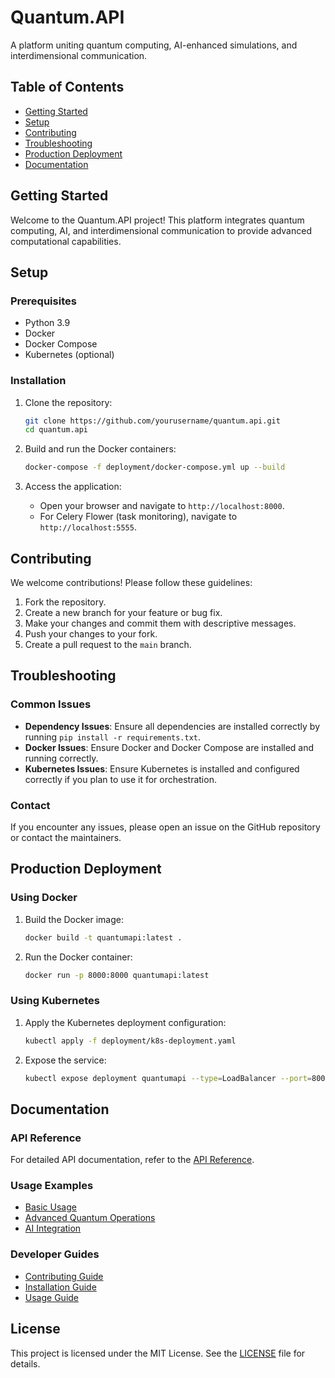 # Quantum.API

A platform uniting quantum computing, AI-enhanced simulations, and interdimensional communication.

## Table of Contents

- [Getting Started](#getting-started)
- [Setup](#setup)
- [Contributing](#contributing)
- [Troubleshooting](#troubleshooting)
- [Production Deployment](#production-deployment)
- [Documentation](#documentation)

## Getting Started

Welcome to the Quantum.API project! This platform integrates quantum computing, AI, and interdimensional communication to provide advanced computational capabilities.

## Setup

### Prerequisites

- Python 3.9
- Docker
- Docker Compose
- Kubernetes (optional)

### Installation

1. Clone the repository:
   ```bash
   git clone https://github.com/yourusername/quantum.api.git
   cd quantum.api
   ```

2. Build and run the Docker containers:
   ```bash
   docker-compose -f deployment/docker-compose.yml up --build
   ```

3. Access the application:
   - Open your browser and navigate to `http://localhost:8000`.
   - For Celery Flower (task monitoring), navigate to `http://localhost:5555`.

## Contributing

We welcome contributions! Please follow these guidelines:

1. Fork the repository.
2. Create a new branch for your feature or bug fix.
3. Make your changes and commit them with descriptive messages.
4. Push your changes to your fork.
5. Create a pull request to the `main` branch.

## Troubleshooting

### Common Issues

- **Dependency Issues**: Ensure all dependencies are installed correctly by running `pip install -r requirements.txt`.
- **Docker Issues**: Ensure Docker and Docker Compose are installed and running correctly.
- **Kubernetes Issues**: Ensure Kubernetes is installed and configured correctly if you plan to use it for orchestration.

### Contact

If you encounter any issues, please open an issue on the GitHub repository or contact the maintainers.

## Production Deployment

### Using Docker

1. Build the Docker image:
   ```bash
   docker build -t quantumapi:latest .
   ```

2. Run the Docker container:
   ```bash
   docker run -p 8000:8000 quantumapi:latest
   ```

### Using Kubernetes

1. Apply the Kubernetes deployment configuration:
   ```bash
   kubectl apply -f deployment/k8s-deployment.yaml
   ```

2. Expose the service:
   ```bash
   kubectl expose deployment quantumapi --type=LoadBalancer --port=8000
   ```

## Documentation

### API Reference

For detailed API documentation, refer to the [API Reference](docs/api_reference.md).

### Usage Examples

- [Basic Usage](examples/basic_usage.py)
- [Advanced Quantum Operations](examples/advanced_quantum_operations.py)
- [AI Integration](examples/ai_integration.ipynb)

### Developer Guides

- [Contributing Guide](docs/CONTRIBUTING.md)
- [Installation Guide](docs/installation.md)
- [Usage Guide](docs/usage.md)

## License

This project is licensed under the MIT License. See the [LICENSE](LICENSE) file for details.
